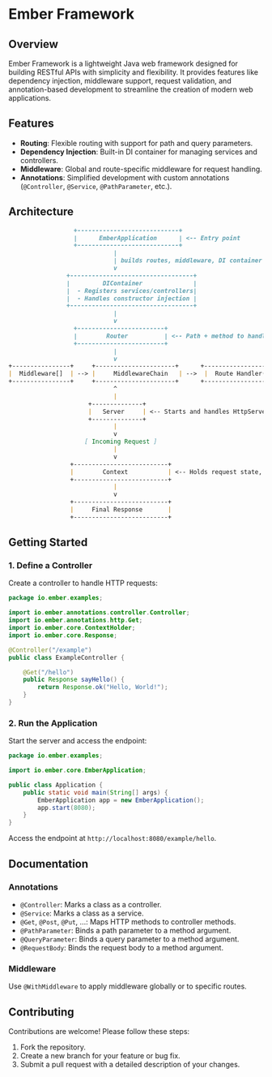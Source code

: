 # Ember Framework

## Overview
Ember Framework is a lightweight Java web framework designed for building RESTful APIs with simplicity and flexibility. It provides features like dependency injection, middleware support, request validation, and annotation-based development to streamline the creation of modern web applications.

## Features
- **Routing**: Flexible routing with support for path and query parameters.
- **Dependency Injection**: Built-in DI container for managing services and controllers.
- **Middleware**: Global and route-specific middleware for request handling.
- **Annotations**: Simplified development with custom annotations (`@Controller`, `@Service`, `@PathParameter`, etc.).

## Architecture

```markdown
                  +----------------------------+
                  |      EmberApplication      | <-- Entry point
                  +----------------------------+
                             |
                             | builds routes, middleware, DI container
                             v
                +----------------------------------+
                |         DIContainer              |
                |  - Registers services/controllers|
                |  - Handles constructor injection |
                +----------------------------------+
                             |
                             v
                  +------------------------+
                  |        Router          | <-- Path + method to handler
                  +------------------------+
                             |
                             v
+----------------+     +----------------------+      +-------------------+
|  Middleware[]  | --> |     MiddlewareChain   | -->  |  Route Handler(s) |
+----------------+     +----------------------+      +-------------------+
                             ^
                             |
                      +--------------+
                      |   Server     | <-- Starts and handles HttpServer
                      +--------------+
                             |
                             v
                     [ Incoming Request ]
                             |
                             v
                 +--------------------------+
                 |        Context           | <-- Holds request state, response, etc.
                 +--------------------------+
                             |
                             v
                 +--------------------------+
                 |     Final Response       |
                 +--------------------------+

```


## Getting Started

### 1. Define a Controller
Create a controller to handle HTTP requests:

```java
package io.ember.examples;

import io.ember.annotations.controller.Controller;
import io.ember.annotations.http.Get;
import io.ember.core.ContextHolder;
import io.ember.core.Response;

@Controller("/example")
public class ExampleController {

    @Get("/hello")
    public Response sayHello() {
        return Response.ok("Hello, World!");
    }
}
```

### 2. Run the Application
Start the server and access the endpoint:

```java
package io.ember.examples;

import io.ember.core.EmberApplication;

public class Application {
    public static void main(String[] args) {
        EmberApplication app = new EmberApplication();
        app.start(8080);
    }
}
```

Access the endpoint at `http://localhost:8080/example/hello`.

## Documentation

### Annotations
- `@Controller`: Marks a class as a controller.
- `@Service`: Marks a class as a service.
- `@Get`, `@Post`, `@Put`, ...: Maps HTTP methods to controller methods.
- `@PathParameter`: Binds a path parameter to a method argument.
- `@QueryParameter`: Binds a query parameter to a method argument.
- `@RequestBody`: Binds the request body to a method argument.

### Middleware
Use `@WithMiddleware` to apply middleware globally or to specific routes.


## Contributing
Contributions are welcome! Please follow these steps:
1. Fork the repository.
2. Create a new branch for your feature or bug fix.
3. Submit a pull request with a detailed description of your changes.

